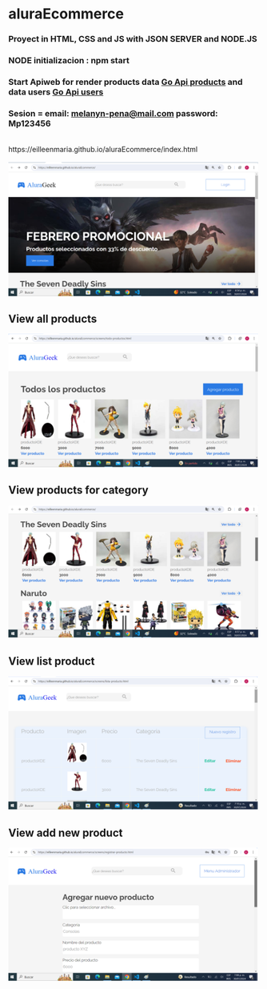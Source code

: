 # aluraEcommerce
### Proyect in HTML, CSS and JS with JSON SERVER and NODE.JS
### NODE initializacion : npm start
### Start Apiweb  for render  products data <a href="https://apiweb-y4tv.onrender.com/producto">Go Api products<a/> and data users <a href="https://apiweb-y4tv.onrender.com/users">Go Api users<a/> 
### Sesion = email: melanyn-pena@mail.com  password: Mp123456
<br>
https://eilleenmaria.github.io/aluraEcommerce/index.html
<br>
<br>

<img src= "assets/img/aluraEcommerce.png" alt="view aluraecommerce" width="500">

## View all products

<img src= "assets/img/aluraEcommerce-productsAll.png" alt="view aluraecommerce productsAll" width="500">

## View products for category
<img src= "assets/img/aluraEcommerce-products.png" alt="view aluraecommerce-products" width="500">

## View list product
<img src= "assets/img/aluraEcommerce-listProduct.png" alt="view aluraecommerce-listProduct" width="500">

## View add new product
<img src= "assets/img/aluraEcommerce-newProduct.png" alt="view aluraecommerce-newProduct" width="500">





